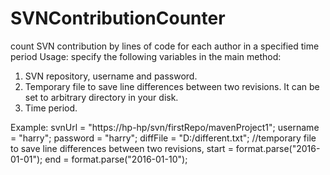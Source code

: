 # SVNContributionCounter
count SVN contribution by lines of code for each author in a specified time period
Usage:
specify the following variables in the main method:
1. SVN repository, username and password.
2. Temporary file to save line differences between two revisions. It can be set to arbitrary directory in your disk.
3. Time period.

Example:
svnUrl = "https://hp-hp/svn/firstRepo/mavenProject1";
username = "harry";
password = "harry";
diffFile = "D:/different.txt"; //temporary file to save line differences between two revisions,
start = format.parse("2016-01-01");
end = format.parse("2016-01-10");
 
